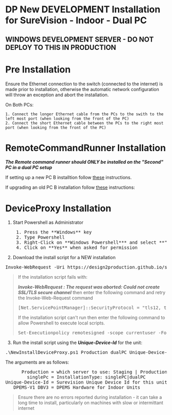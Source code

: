 # DP New DEVELOPMENT Installation for SureVision - Indoor - Dual PC

## WINDOWS DEVELOPMENT SERVER - DO NOT DEPLOY TO THIS IN PRODUCTION

# Pre Installation
Ensure the Ethernet connection to the switch (connected to the internet) is made prior to installation, otherwise the automatic network configuration will throw an exception and abort the installation.

On Both PCs:

    1. Connect the longer Ethernet cable from the PCs to the swith to the left most port (when looking from the front of the PC)
    2. Connect the short Ethernet cable between the PCs to the right most port (when looking from the front of the PC)

# RemoteCommandRunner Installation

***The Remote command runner should ONLY be installed on the "Second" PC in a dual PC setup***

If setting up a new PC B installtion follow [these](https://design2production.github.io/scoop-dev/new-rcr-install-surevision-indoor-pc.html) instructions.

If upgrading an old PC B installation follow [these](https://design2production.github.io/scoop-dev/upgrade-rcr-install-surevision-indoor-pc.html) instructions:

# DeviceProxy Installation

1. Start Powershell as Administrator
<pre>
    1. Press the **Windows** key
    2. Type Powershell
    3. Right-Click on **Windows Powershell*** and select **"Run As Administrator"**
    4. Click on **Yes** when asked for permission
</pre>

2. Download the install script for a NEW installation
<pre>
Invoke-WebRequest -Uri https://design2production.github.io/scoop-dev/NewInstallDeviceProxy.ps1 -OutFile NewInstallDeviceProxy.ps1
</pre>

> If the installation script fails with:
>
> ***Invoke-WebRequest : The request was aborted: Could not create SSL/TLS secure channel***
> then enter the following command and retry the Invoke-Web-Request command
> <pre>
> [Net.ServicePointManager]::SecurityProtocol = "tls12, tls11, tls"
> </pre>
> If the installation script can't run then enter the following command to allow Powershell to execute local scripts.
> <pre>
> Set-Executionpolicy remotesigned -scope currentuser -Force 
> </pre>

3. Run the install script using the ***Unique-Device-Id*** for the unit:

<pre>.\NewInstallDeviceProxy.ps1 Production dualPC Unique-Device-Id DPEMS-V1_DBV3</pre>

The arguments are as follows:
<pre>
      Production = which server to use: Staging | Production
        singlePc = InstallationType: singlePC|dualPC
Unique-Device-Id = Surevision Unique Device Id for this unit
   DPEMS-V1_DBV3 = DPEMS Hardware for Indoor Units
</pre>

> Ensure there are no errors reported during installation - it can take a long time to install, particularly on machines with slow or intermittant internet